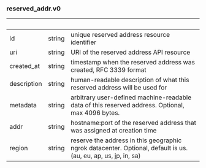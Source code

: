 
### reserved_addr.v0

| &nbsp; | &nbsp; | &nbsp; |
|---|---|---|
| id | string | unique reserved address resource identifier |
| uri | string | URI of the reserved address API resource |
| created_at | string | timestamp when the reserved address was created, RFC 3339 format |
| description | string | human-readable description of what this reserved address will be used for |
| metadata | string | arbitrary user-defined machine-readable data of this reserved address. Optional, max 4096 bytes. |
| addr | string | hostname:port of the reserved address that was assigned at creation time |
| region | string | reserve the address in this geographic ngrok datacenter. Optional, default is us. (au, eu, ap, us, jp, in, sa) |